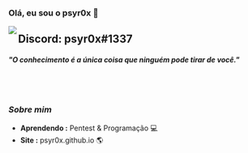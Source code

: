 ### Olá, eu sou o psyr0x 👋

<img align="left" src="https://orhun.dev/img/crow.png">

## Discord: psyr0x#1337

<h5>"O conhecimento é a única coisa que ninguém pode tirar de você."</h5>

<br><br>

### <i>Sobre mim</i>

-  **Aprendendo :** Pentest & Programação 💻	
-  **Site :** psyr0x.github.io 🌎
